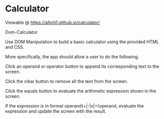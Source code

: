 # Calculator

Viewable @ https://allinh1.github.io/calculator/

Dom-Calculator

Use DOM Manipulation to build a basic calculator using the provided HTML and CSS.

More specifically, the app should allow a user to do the following.

Click an operand or operator button to append its corresponding text to the screen.

Click the clear button to remove all the text from the screen.

Click the equals button to evaluate the arithmetic expression shown in the screen.

If the expression is in format operand(+|-|x|÷)operand, evaluate the expression and update the screen with the result.

